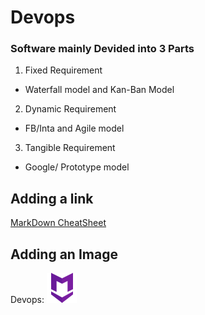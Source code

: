 # Devops
### **Software mainly Devided into 3 Parts**

1. Fixed Requirement
- Waterfall model and Kan-Ban Model

2. Dynamic Requirement
- FB/Inta and Agile model

3. Tangible Requirement
- Google/ Prototype model

## Adding a link
[MarkDown CheatSheet](https://github.com/adam-p/markdown-here/wiki/Markdown-Cheatsheet)

## Adding an Image
Devops: 
![alt text](https://github.com/adam-p/markdown-here/raw/master/src/common/images/icon48.png "Logo Title Text 1")
